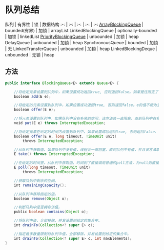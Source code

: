 # 队列总结

队列 | 有界性	| 锁	| 数据结构
:-: | :-: | :-: | :-: | :-:
[ArrayBlockingQueue](./ArrayBlockingQueue.md)	| bounded(有界)	| 加锁	| arrayList
LinkedBlockingQueue	| optionally-bounded	| 加锁	| linkedList
[PriorityBlockingQueue](./PriorityBlockingQueue.md)	| unbounded	| 加锁	| heap
DelayQueue	| unbounded	| 加锁 |	heap
SynchronousQueue	| bounded	| 加锁 |	无
LinkedTransferQueue	| unbounded	| 加锁	| heap
LinkedBlockingDeque	| unbounded	| 无锁	| heap


## 方法

```java
public interface BlockingQueue<E> extends Queue<E> {

    //将给定元素设置到队列中，如果设置成功返回true, 否则返回false。如果是往限定了长度的队列中设置值，推荐使用offer()方法。
    boolean add(E e);

    //将给定的元素设置到队列中，如果设置成功返回true, 否则返回false。e的值不能为空，否则抛出空指针异常。
    boolean offer(E e);

    //将元素设置到队列中，如果队列中没有多余的空间，该方法会一直阻塞，直到队列中有多余的空间。
    void put(E e) throws InterruptedException;

    //将给定元素在给定的时间内设置到队列中，如果设置成功返回true, 否则返回false.
    boolean offer(E e, long timeout, TimeUnit unit)
        throws InterruptedException;

    //从队列中获取值，如果队列中没有值，线程会一直阻塞，直到队列中有值，并且该方法取得了该值。
    E take() throws InterruptedException;

    //在给定的时间里，从队列中获取值，时间到了直接调用普通的poll方法，为null则直接返回null。
    E poll(long timeout, TimeUnit unit)
        throws InterruptedException;

    //获取队列中剩余的空间。
    int remainingCapacity();

    //从队列中移除指定的值。
    boolean remove(Object o);

    //判断队列中是否拥有该值。
    public boolean contains(Object o);

    //将队列中值，全部移除，并发设置到给定的集合中。
    int drainTo(Collection<? super E> c);

    //指定最多数量限制将队列中值，全部移除，并发设置到给定的集合中。
    int drainTo(Collection<? super E> c, int maxElements);
}
```